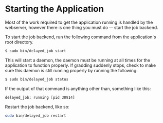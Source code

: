 # Starting the Application

Most of the work required to get the application running is handled by the webserver, however there is one thing you must do -- start the job backend.

To start the job backend, run the following command from the application's root directory.

```bash
$ sudo bin/delayed_job start
```

This will start a daemon, the daemon must be running at all times for the application to function properly. If gradding suddenly stops, check to make sure this daemon is still running properly by running the following:

```bash
$ sudo bin/delayed_job status
```

If the output of that command is anything other than, something like this:

```bash
delayed_job: running [pid 30914]
```

Restart the job backend, like so:

```bash
sudo bin/delayed_job restart
```


